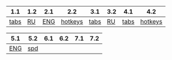 | 1.1                | 1.2                  | 2.1                   | 2.2                             | 3.1                | 3.2                  | 4.1                | 4.2                             |
| ------------------ | -------------------- | --------------------- | ------------------------------- | ------------------ | -------------------- | ------------------ | ------------------------------- |
| [tabs](вкладки.md) | [RU](Печать%20RU.md) | [ENG](Печать%20RU.md) | [hotkeys](горячие%20клавиши.md) | [tabs](вкладки.md) | [RU](Печать%20RU.md) | [tabs](вкладки.md) | [hotkeys](горячие%20клавиши.md) |

| 5.1                   | 5.2                | 6.1 | 6.2 | 7.1 | 7.2 |
| --------------------- | ------------------ | --- | --- | --- | --- |
| [ENG](Печать%20RU.md) | [spd](скорость.md) |     |     |     |     |
